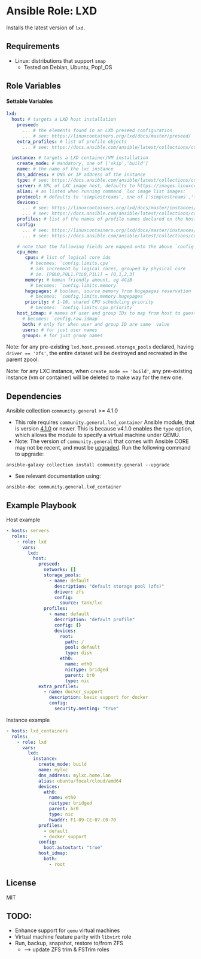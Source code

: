 # Ansible Role: LXD

Installs the latest version of `lxd`.

## Requirements

- Linux: distributions that support `snap`
	- Tested on Debian, Ubuntu, Pop!_OS

## Role Variables

#### Settable Variables
```yaml
lxd:
  host: # targets a LXD host installation
    preseed:
      ... # the elements found in an LXD preseed configuration
      ... # see: https://linuxcontainers.org/lxd/docs/master/preseed/
    extra_profiles: # list of profile objects
      ... # see: https://docs.ansible.com/ansible/latest/collections/community/general/lxd_profile_module.html#parameters

  instance: # targets a LXD container/VM installation
    create_mode: # mandatory, one of ['skip','build']
    name: # the name of the lxc instance
    dns_address: # DNS or IP address of the instance
    type: # see: https://docs.ansible.com/ansible/latest/collections/community/general/lxd_container_module.html#parameter-type
    server: # URL of LXC image host, defaults to https://images.linuxcontainers.org
    alias: # as listed when running command `lxc image list images:`
    protocol: # defaults to 'simplestreams', one of ['simplestreams','lxd']
    devices:
      ... # see: https://linuxcontainers.org/lxd/docs/master/instances/#devices-configuration
      ... # see: https://docs.ansible.com/ansible/latest/collections/community/general/lxd_container_module.html#parameter-devices
    profiles: # list of the names of profile names declared on the host
    config:
      ... # see: https://linuxcontainers.org/lxd/docs/master/instances/#key-value-configuration
      ... # see: https://docs.ansible.com/ansible/latest/collections/community/general/lxd_container_module.html#parameter-config

    # note that the following fields are mapped onto the above `config`, after converted from human-intuitive description.  Any preexisting `config` value will be overridden.
    cpu_mem:
       cpus: # list of logical core ids
         # becomes: `config.limits.cpu`
         # ids increment by logical cores, grouped by physical core
         # ie. [P0L0,P0L1,P1L0,P1L1] = [0,1,2,3]
       memory: # human friendly amount, eg 4GiB
         # becomes: `config.limits.memory`
       hugepages: # boolean, source memory from hugepages reservation
         # becomes: `config.limits.memory.hugepages`
       priority: # 1-10, shared CPU scheduling priority
         # becomes: `config.limits.cpu.priority`
    host_idmap: # names of user and group IDs to map from host to guest
      # becomes: `config.raw.idmap`
      both: # only for when user and group ID are same  value
      users: # for just user names
      groups: # for just group names
```

Note: for any pre-existing `lxd.host.preseed.storage_pools` declared, having `driver == 'zfs'`, the entire dataset will be destroyed and recreated in the parent zpool.

Note: for any LXC instance, when `create_mode == 'build'`, any pre-existing instance (vm or container) will be deleted to make way for the new one.

## Dependencies
Ansible collection `community.general` >= 4.1.0

- This role requires `community.general.lxd_container` Ansible module, that is version [4.1.0](https://github.com/ansible-collections/community.general/blob/4.1.0/plugins/modules/cloud/lxd/lxd_container.py#L109) or newer.  This is because v4.1.0 enables the `type` option, which allows the module to specify a virtual machine under QEMU.
- Note: The version of `community.general` that comes with Ansible CORE may not be recent, and must be [upgraded](https://github.com/ansible-collections/community.general#using-this-collection). Run the following command to upgrade:
```
ansible-galaxy collection install community.general --upgrade
```
- See relevant documentation using:
```
ansible-doc community.general.lxd_container
```



## Example Playbook
Host example
```yaml
- hosts: servers
  roles:
    - role: lxd
      vars:
        lxd:
          host:
            preseed:
              networks: []
              storage_pools:
                - name: default
                  description: "default storage pool (zfs)"
                  driver: zfs
                  config:
                    source: tank/lxc
              profiles:
                - name: default
                  description: "default profile"
                  config: {}
                  devices:
                    root:
                      path: /
                      pool: default
                      type: disk
                    eth0:
                      name: eth0
                      nictype: bridged
                      parent: br0
                      type: nic
            extra_profiles:
              - name: docker_support
                description: basic support for docker
                config:
                  security.nesting: "true"
```
Instance example
```yaml
- hosts: lxd_containers
  roles:
    - role: lxd
      vars:
        lxd:
          instance:
            create_mode: build
            name: mylxc
            dns_address: mylxc.home.lan
            alias: ubuntu/focal/cloud/amd64
            devices:
              eth0:
                name: eth0
                nictype: bridged
                parent: br0
                type: nic
                hwaddr: F1-09-CE-07-C0-70
            profiles:
              - default
              - docker_support
            config:
              boot.autostart: "true"
            host_idmap:
              both:
                - root
```

## License

MIT

## TODO:
* Enhance support for `qemu` virtual machines
* Virtual machine feature parity with `libvirt` role
* Run, backup, snapshot, restore to/from ZFS
	* --> update ZFS trim & FSTrim roles
